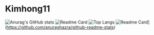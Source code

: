# Kimhong11

![Anurag's GitHub stats](https://github-readme-stats.vercel.app/api?username=kimhong0111&show_icons=true&theme=outrun)
![Readme Card](https://github-readme-stats.vercel.app/api/top-langs/?username=kimhong0111layout=compact&theme=tokyonight)
![Top Langs](https://github-readme-stats.vercel.app/api/top-langs/?username=anuraghazra&size_weight=0.5&count_weight=0.5)
![Readme Card](https://github-readme-stats.vercel.app/api/wakatime?username=kimhong0111&layout=compact&theme=tokyonight)](https://github.com/anuraghazra/github-readme-stats)



